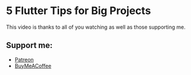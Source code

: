# 5 Flutter Tips for Big Projects

This video is thanks to all of you watching as well as those supporting me.

## Support me:

- [Patreon](https://www.patreon.com/RobertBrunhage)
- [BuyMeACoffee](https://www.buymeacoffee.com/robertbrunhage)
